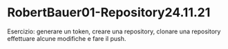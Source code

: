 # RobertBauer01-Repository24.11.21
Esercizio: generare un token, creare una repository, clonare una repository effettuare alcune modifiche e fare il push.
